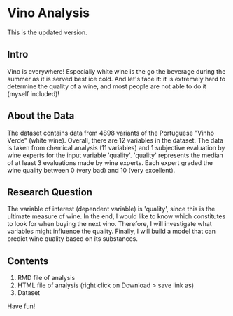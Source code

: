 # Vino Analysis

This is the updated version.

## Intro
Vino is everywhere! Especially white wine is the go the beverage during the summer as it is served best ice cold.
And let's face it: it is extremely hard to determine the quality of a wine, and most people are not able to do it (myself included)!

## About the Data
The dataset contains data from 4898 variants of the Portuguese "Vinho Verde" (white wine). Overall, there are 12 variables in the dataset.
The data is taken from chemical analysis (11 variables) and 1 subjective evaluation by wine experts for the input variable 'quality'.
'quality' represents the median of at least 3 evaluations made by wine experts. Each expert graded the wine quality between 0 (very bad) and 10 (very excellent).

## Research Question

The variable of interest (dependent variable) is 'quality', since this is the ultimate measure of wine.
In the end, I would like to know which constitutes to look for when buying the next vino.
Therefore, I will investigate what variables might influence the quality.
Finally, I will build a model that can predict wine quality based on its substances.

## Contents

1. RMD file of analysis
2. HTML file of analysis (right click on Download > save link as)
3. Dataset

Have fun!

